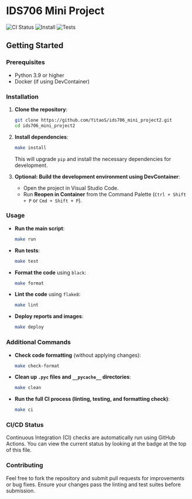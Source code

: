 # IDS706 Mini Project
![CI Status](https://github.com/YitaoS/ids706_individual_project1/actions/workflows/ci.yml/badge.svg)
![Install](https://github.com/YitaoS/ids706_individual_project1/actions/workflows/ci.yml/badge.svg?branch=main&event=push&job=Install)
![Tests](https://github.com/YitaoS/ids706_individual_project1/actions/workflows/ci.yml/badge.svg?branch=main&event=push&job=Run_all_tests)

## Getting Started

### Prerequisites

- Python 3.9 or higher
- Docker (if using DevContainer)

### Installation

1. **Clone the repository**:
   ```bash
   git clone https://github.com/YitaoS/ids706_mini_project2.git
   cd ids706_mini_project2
   ```

2. **Install dependencies**:
   ```bash
   make install
   ```

   This will upgrade `pip` and install the necessary dependencies for development.

3. **Optional: Build the development environment using DevContainer**:
   - Open the project in Visual Studio Code.
   - Run **Reopen in Container** from the Command Palette (`Ctrl + Shift + P` or `Cmd + Shift + P`).

### Usage

- **Run the main script**:
  ```bash
  make run
  ```

- **Run tests**:
  ```bash
  make test
  ```

- **Format the code** using `black`:
  ```bash
  make format
  ```

- **Lint the code** using `flake8`:
  ```bash
  make lint
  ```

- **Deploy reports and images**:
  ```bash
  make deploy
  ```

### Additional Commands

- **Check code formatting** (without applying changes):
  ```bash
  make check-format
  ```

- **Clean up `.pyc` files and `__pycache__` directories**:
  ```bash
  make clean
  ```

- **Run the full CI process (linting, testing, and formatting check)**:
  ```bash
  make ci
  ```

### CI/CD Status
Continuous Integration (CI) checks are automatically run using GitHub Actions. You can view the current status by looking at the badge at the top of this file.

### Contributing

Feel free to fork the repository and submit pull requests for improvements or bug fixes. Ensure your changes pass the linting and test suites before submission.
